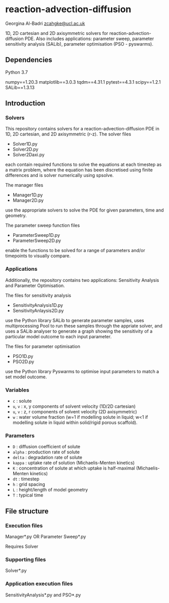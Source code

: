 # reaction-advection-diffusion

Georgina Al-Badri
zcahgke@ucl.ac.uk


1D, 2D cartesian and 2D axisymmetric solvers for reaction-advection-diffusion PDE. Also includes applications: parameter sweep, parameter sensitivity analysis (SALib), parameter optimisation (PSO - pyswarms). 

## Dependencies

Python 3.7 

numpy==1.20.3
matplotlib==3.0.3
tqdm==4.31.1
pytest==4.3.1
scipy==1.2.1
SALib==1.3.13

## Introduction

### Solvers

This repository contains solvers for a reaction-advection-diffusion PDE in 1D, 2D cartesian, and 2D axisymmetric (r-z). The solver files

- Solver1D.py
- Solver2D.py
- Solver2Daxi.py

each contain required functions to solve the equations at each timestep as a matrix problem, where the equation has been discretised using finite differences and is solver numerically using spsolve.  

The manager files

- Manager1D.py
- Manager2D.py

use the appropriate solvers to solve the PDE for given parameters, time and geometry.  

The parameter sweep function files 

- ParameterSweep1D.py
- ParameterSweep2D.py 

enable the functions to be solved for a range of parameters and/or timepoints to visually compare. 

### Applications 

Additionally, the repository contains two applications: Sensitivity Analysis and Parameter Optimisation. 

The files for sensitivity analysis

- SensitivityAnalysis1D.py
- SensitivityAnlaysis2D.py

use the Python library SALib to generate parameter samples, uses multiprocessing Pool to run these samples through the appriate solver, and uses a SALib analyser to generate a graph showing the sensitivity of a particular model outcome to each input parameter.

The files for parameter optimisation

- PSO1D.py
- PSO2D.py

use the Python library Pyswarms to optimise input parameters to match a set model outcome. 

### Variables

- `c` : solute 
- `u`, `v` : x, y components of solvent velocity (1D/2D cartesian)
- `u`, `v` : z, r components of solvent velocity (2D axisymmetric)
- `w` : water volume fraction (w=1 if modelling solute in liquid; w<1 if modelling solute in liquid within solid/rigid porous scaffold). 

### Parameters
- `D` : diffusion coefficient of solute
- `alpha` : production rate of solute
- `delta` : degradation rate of solute
- `kappa` : uptake rate of solution (Michaelis-Menten kinetics)
- `K` : concentration of solute at which uptake is half-maximal (Michaelis-Menten kinetics)
- `dt` : timestep
- `h` : grid spacing 
- `L` : height/length of model geometry 
- `T` : typical time 

## File structure

### Execution files

Manager*.py OR Parameter Sweep*.py

Requires Solver 

### Supporting files

Solver*.py

### Application execution files

SensitivityAnalysis*.py and PSO*.py



